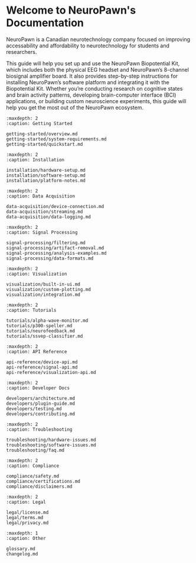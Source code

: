 # Welcome to NeuroPawn's Documentation

NeuroPawn is a Canadian neurotechnology company focused on improving accessability and affordability to neurotechnology for students and researchers.

This guide will help you set up and use the NeuroPawn Biopotential Kit, which includes both the physical EEG headset and NeuroPawn’s 8-channel biosignal amplifier board. It also provides step-by-step instructions for installing NeuroPawn’s software platform and integrating it with the Biopotential Kit. Whether you’re conducting research on cognitive states and brain activity patterns, developing brain-computer interface (BCI) applications, or building custom neuroscience experiments, this guide will help you get the most out of the NeuroPawn ecosystem.


<!-- ## 📚 Table of Contents
- [Getting Started](getting-started/overview.md)
- [Installation](installation/hardware-setup.md)
- [Data Acquisition](data-acquisition/device-connection.md)
- [Signal Processing](signal-processing/filtering.md)
- [Visualization](visualization/built-in-ui.md)
- [Tutorials](tutorials/alpha-wave-monitor.md)
- [API Reference](api-reference/device-api.md)
- [Developer Docs](developers/architecture.md)
- [Troubleshooting](troubleshooting/faq.md)
- [Compliance](compliance/safety.md)
- [Legal](legal/license.md) -->


```{toctree}
:maxdepth: 2
:caption: Getting Started

getting-started/overview.md
getting-started/system-requirements.md
getting-started/quickstart.md
```

```{toctree}
:maxdepth: 2
:caption: Installation

installation/hardware-setup.md
installation/software-setup.md
installation/platform-notes.md
```

```{toctree}
:maxdepth: 2
:caption: Data Acquisition

data-acquisition/device-connection.md
data-acquisition/streaming.md
data-acquisition/data-logging.md
```

```{toctree}
:maxdepth: 2
:caption: Signal Processing

signal-processing/filtering.md
signal-processing/artifact-removal.md
signal-processing/analysis-examples.md
signal-processing/data-formats.md
```
```{toctree}
:maxdepth: 2
:caption: Visualization

visualization/built-in-ui.md
visualization/custom-plotting.md
visualization/integration.md
```
```{toctree}
:maxdepth: 2
:caption: Tutorials

tutorials/alpha-wave-monitor.md
tutorials/p300-speller.md
tutorials/neurofeedback.md
tutorials/ssvep-classifier.md
```
```{toctree}
:maxdepth: 2
:caption: API Reference

api-reference/device-api.md
api-reference/signal-api.md
api-reference/visualization-api.md
```
```{toctree}
:maxdepth: 2
:caption: Developer Docs

developers/architecture.md
developers/plugin-guide.md
developers/testing.md
developers/contributing.md
```
```{toctree}
:maxdepth: 2
:caption: Troubleshooting

troubleshooting/hardware-issues.md
troubleshooting/software-issues.md
troubleshooting/faq.md
```
```{toctree}
:maxdepth: 2
:caption: Compliance

compliance/safety.md
compliance/certifications.md
compliance/disclaimers.md
```
```{toctree}
:maxdepth: 2
:caption: Legal

legal/license.md
legal/terms.md
legal/privacy.md
```
```{toctree}
:maxdepth: 1
:caption: Other

glossary.md
changelog.md
```
